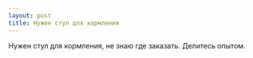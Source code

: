 ```yaml
---
layout: post 
title: Нужен стул для кормления 
--- 
```

Нужен стул для кормления, не знаю где заказать. Делитесь опытом.
